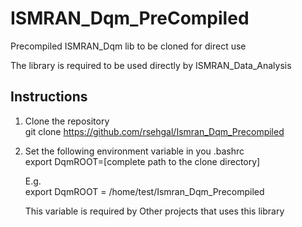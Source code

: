 # ISMRAN_Dqm_PreCompiled

Precompiled ISMRAN_Dqm lib to be cloned for direct use 

The library is required to be used directly by ISMRAN_Data_Analysis 

Instructions
---------------

1) Clone the repository  
   git clone https://github.com/rsehgal/Ismran_Dqm_Precompiled 

2) Set the following environment variable in you .bashrc  
   export DqmROOT=[complete path to the clone directory]

   E.g.  
   export DqmROOT = /home/test/Ismran_Dqm_Precompiled  

   This variable is required by Other projects that uses this library


